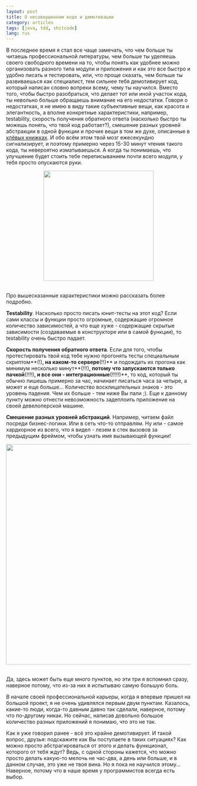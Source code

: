 ```yaml
---
layout: post
title: О несовершенном коде и демотивации
category: articles
tags: [java, tdd, shitcode]
lang: rus
---
```

В последнее время я стал все чаще замечать, что чем больше ты читаешь профессиональной литературы, чем больше ты уделяешь своего свободного времени на то, чтобы понять как удобнее можно организовать разного типа модули и приложения и как это все быстро и удобно писать и тестировать, или, что проще сказать, чем больше ты развиваешься как специалист, тем сильнее тебя демотивирует код, который написан словно вопреки всему, чему ты научился. Вместо того, чтобы быстро разобраться, что делает тот или иной участок кода, ты невольно больше обращаешь внимание на его недостатки. Говоря о недостатках, я не имею в виду такие субъективные вещи, как красота и элегантность, а вполне конкретные характеристики, например, testability, скорость получения обратного ответа (насколько быстро ты можешь понять, что твой код работает?), смешение разных уровней абстракции в одной функции и прочие вещи в том же духе, описанные в [клёвых книжках](http://www.ozon.ru/context/detail/id/5011068/). И обо всём этом твой мозг ежесекундно сигнализирует, и поэтому примерно через 15-30 минут чтения такого кода, ты невероятно изматываешься. А когда ты понимаешь, что улучшение будет стоить тебе переписыванием почти всего модуля, у тебя просто опускаются руки.

<div style="text-align: center">
	<img src = "http://i.imgur.com/M1I5Zev.jpg" style="width: 300px"/>
</div>
<br/>

Про вышесказанные характеристики можно рассказать более подробно.

**Testability**. Насколько просто писать юнит-тесты на этот код? Если сами классы и функции просто огромные, содержащие огромное количество зависимостей, а что еще хуже - содержащие скрытые зависимости (создаваемые в конструкторе или в самой функции), то testability очень быстро падает.

**Скорость получения обратного ответа**. Если для того, чтобы протестировать твой код тебе нужно прогонять тесты специальным скриптом**(!)**, на каком-то сервере**(!!)** и подождать их прогона как минимум несколько минут**(!!!)**, потому что запускаются только пачкой**(!!!!)**, и все они - интеграционные**(!!!!!)**, то код, который ты обычно пишешь примерно за час, начинает писаться часа за четыре, а может и еще больше... Количество восклицательных знаков - это уровень падения. Чем их больше - тем ниже Вы пали ;). Еще к данному пункту можно отнести невозможность задеплоить приложение на своей девелоперской машине.

**Смешение разных уровней абстракций**. Например, читаем файл посреди бизнес-логики. Или в сеть что-то отправлям. Ну или - самое хардкорное из всего, что я видел - лезем в стек вызовов за предыдущим фреймом, чтобы узнать имя вызывающей функции!

<div style="text-align: center">
	<img src="http://blog.typemock.com/wp-content/uploads/2012/01/legacy-code.jpg" style="width: 600px"/>
</div>
<br/>

Да, здесь может быть еще много пунктов, но эти три я вспомнил сразу, наверное потому, что из-за них я испытываю самую большую боль. 

В начале своей профессиональной карьеры, когда я впервые пришел на большой проект, я не очень удивлялся первым двум пунктам. Казалось, какие-то люди, когда-то давным давно так сделали, наверное, потому что по-другому никак. Но сейчас, написав довольно большое количество разных приложений я понимаю, что это не так.

Как я уже говорил ранее - всё это крайне демотивирует. И такой вопрос, друзья: подскажите как Вы поступаете в таких ситуациях? Как можно просто абстрагироваться от этого и делать функционал, которого от тебя ждут? Ведь, с одной стороны кажется, что можно просто делать какую-то мелочь не час-два, а день или больше, и в данном случае, это уже не твоя вина. Но я пока не научился этому... Наверное, потому что в наше время у программистов всегда есть выбор.